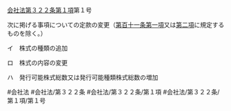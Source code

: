[会社法第３２２条第１項](会社法＿＿＿＿第３２２条第１項)第１号

次に掲げる事項についての定款の変更（[第百十一条第一項](会社法＿＿＿＿第１１１条第１項)又は[第二項](会社法＿＿＿＿第３２２条第２項)に規定するものを除く。）

イ　株式の種類の追加

ロ　株式の内容の変更

ハ　発行可能株式総数又は発行可能種類株式総数の増加


#会社法
#会社法/第３２２条
#会社法/第３２２条/第１項
#会社法/第３２２条/第１項/第１号
